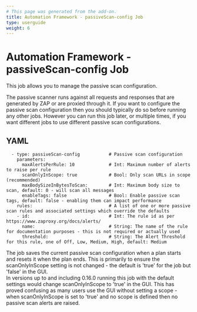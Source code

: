 ```yaml
---
# This page was generated from the add-on.
title: Automation Framework - passiveScan-config Job
type: userguide
weight: 6
---
```


# Automation Framework - passiveScan-config Job

This job allows you to manage the passive scan configuration.

The passive scanner runs against all requests and responses that are generated by ZAP or are proxied through it.
If you want to configure the passive scan configuration then you should typically do so before running any other jobs.
However you can run this job later, or multiple times, if you want different jobs to use different passive scan configurations.

## YAML

```
  - type: passiveScan-config           # Passive scan configuration
    parameters:
      maxAlertsPerRule: 10             # Int: Maximum number of alerts to raise per rule
      scanOnlyInScope: true            # Bool: Only scan URLs in scope (recommended)
      maxBodySizeInBytesToScan:        # Int: Maximum body size to scan, default: 0 - will scan all messages
      enableTags: false                # Bool: Enable passive scan tags, default: false - enabling them can impact performance
    rules:                             # A list of one or more passive scan rules and associated settings which override the defaults
    - id:                              # Int: The rule id as per https://www.zaproxy.org/docs/alerts/
      name:                            # String: The name of the rule for documentation purposes - this is not required or actually used
      threshold:                       # String: The Alert Threshold for this rule, one of Off, Low, Medium, High, default: Medium
```

The job saves the current passive scan configuration when a plan starts and resets it when the plan ends. This is primarily to ensure the scanOnlyInScope setting is not changed - the default is 'true' for the job but 'false' in the GUI.   
In versions up to and including 0.16.0 running this job with the default settings would change scanOnlyInScope to 'true' in the GUI. This has proved confusing as many users use the GUI without setting a scope - when scanOnlyInScope is set to 'true' and no scope is defined then no passive scan alerts are raised.
